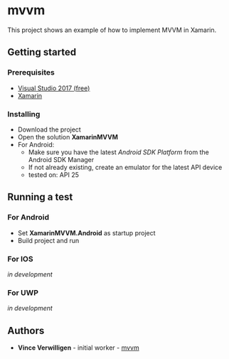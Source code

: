 # mvvm

This project shows an example of how to implement MVVM in Xamarin.

## Getting started

### Prerequisites
- [Visual Studio 2017 (free)](https://www.visualstudio.com/free-developer-offers/)
- [Xamarin](https://www.visualstudio.com/xamarin/)

### Installing
- Download the project
- Open the solution **XamarinMVVM**
- For Android:
  - Make sure you have the latest *Android SDK Platform* from the Android SDK Manager
  - If not already existing, create an emulator for the latest API device
  - tested on: API 25

## Running a test
### For Android
- Set **XamarinMVVM.Android** as startup project
- Build project and run

### For IOS
*in development*

### For UWP
*in development*

## Authors
- **Vince Verwilligen** - initial worker - [mvvm](https://github.com/ZubMadbrain/mvvm)
